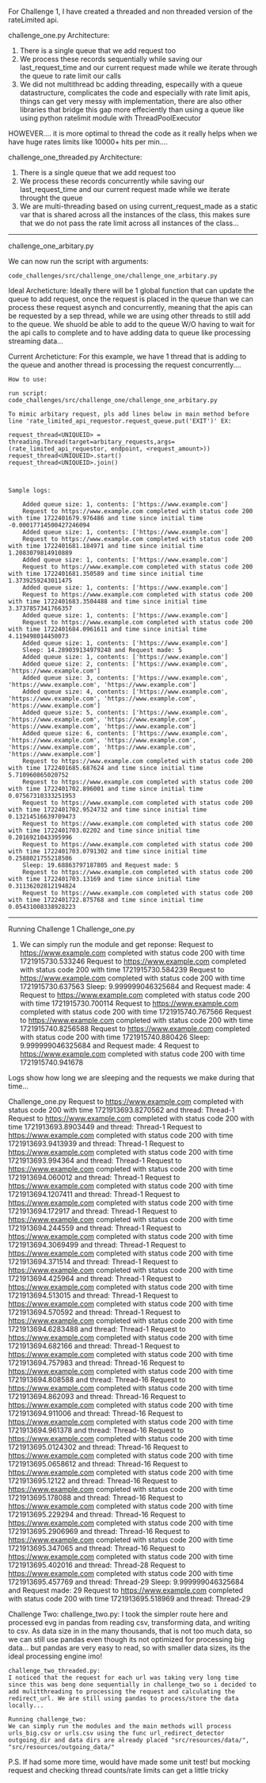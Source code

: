 For Challenge 1, I have created a threaded and non threaded version of the rateLimited api. 

challenge_one.py 
Architecture:
1) There is a single queue that we add request too
2) We process these records sequentially while saving our last_request_time and our current request made while we iterate through the queue to rate limit our calls
3) We did not multithread bc adding threading, especailly with a queue datastructure, complicates the code and especially with rate limit apis, things can get very messy with implementation, there are also other libraries that bridge this gap more effeciently than using a queue like using python ratelimit module with ThreadPoolExecutor
 
HOWEVER....
    it is more optimal to thread the code as it really helps when we have huge rates limits like 10000+ hits per min....

challenge_one_threaded.py 
Architecture:
1) There is a single queue that we add request too
2) We process these records concurrently while saving our last_request_time and our current request made while we iterate throught the queue
3) We are multi-threading based on using current_request_made as a static var that is shared across all the instances of the class, this makes sure that we do not pass the rate limit across all instances of the class...

***
challenge_one_arbitary.py

We can now run the script with arguments:

    code_challenges/src/challenge_one/challenge_one_arbitary.py


Ideal Archeticture:
    Ideally there will be 1 global function that can update the queue to add request, once the request is placed in the queue 
    than we can process these request asynch and concurrently, meaning that the apis can be requested by a sep thread, while we are using other threads to still add to the queue. We shuold be able to add to the queue W/O having to wait for the api calls to complete and to have adding data to queue like processing streaming data... 

Current Archeticture:
    For this example, we have 1 thread that is adding to the queue and another thread is processing the request concurrently....
    
    How to use: 

    run script: 
    code_challenges/src/challenge_one/challenge_one_arbitary.py

    To mimic arbitary request, pls add lines below in main method before line 'rate_limited_api_requestor.request_queue.put('EXIT')' EX:     
    
    request_thread<UNIQUEID> = threading.Thread(target=arbitary_requests,args=(rate_limited_api_requestor, endpoint, <request_amount>))
    request_thread<UNIQUEID>.start()
    request_thread<UNIQUEID>.join()



    Sample logs:

        Added queue size: 1, contents: ['https://www.example.com']
        Request to https://www.example.com completed with status code 200 with time 1722401679.976486 and time since initial time -0.00017714500427246094
        Added queue size: 1, contents: ['https://www.example.com']
        Request to https://www.example.com completed with status code 200 with time 1722401681.184971 and time since initial time 1.2083079814910889
        Added queue size: 1, contents: ['https://www.example.com']
        Request to https://www.example.com completed with status code 200 with time 1722401681.350589 and time since initial time 1.3739259243011475
        Added queue size: 1, contents: ['https://www.example.com']
        Request to https://www.example.com completed with status code 200 with time 1722401683.3504488 and time since initial time 3.3737857341766357
        Added queue size: 1, contents: ['https://www.example.com']
        Request to https://www.example.com completed with status code 200 with time 1722401684.0961611 and time since initial time 4.119498014450073
        Added queue size: 1, contents: ['https://www.example.com']
        Sleep: 14.289039134979248 and Request made: 5
        Added queue size: 1, contents: ['https://www.example.com']
        Added queue size: 2, contents: ['https://www.example.com', 'https://www.example.com']
        Added queue size: 3, contents: ['https://www.example.com', 'https://www.example.com', 'https://www.example.com']
        Added queue size: 4, contents: ['https://www.example.com', 'https://www.example.com', 'https://www.example.com', 'https://www.example.com']
        Added queue size: 5, contents: ['https://www.example.com', 'https://www.example.com', 'https://www.example.com', 'https://www.example.com', 'https://www.example.com']
        Added queue size: 6, contents: ['https://www.example.com', 'https://www.example.com', 'https://www.example.com', 'https://www.example.com', 'https://www.example.com', 'https://www.example.com']
        Request to https://www.example.com completed with status code 200 with time 1722401685.687624 and time since initial time 5.710960865020752
        Request to https://www.example.com completed with status code 200 with time 1722401702.896001 and time since initial time 0.07567310333251953
        Request to https://www.example.com completed with status code 200 with time 1722401702.9524732 and time since initial time 0.13214516639709473
        Request to https://www.example.com completed with status code 200 with time 1722401703.02202 and time since initial time 0.2016921043395996
        Request to https://www.example.com completed with status code 200 with time 1722401703.0791302 and time since initial time 0.2588021755218506
        Sleep: 19.68863797187805 and Request made: 5
        Request to https://www.example.com completed with status code 200 with time 1722401703.13169 and time since initial time 0.31136202812194824
        Request to https://www.example.com completed with status code 200 with time 1722401722.875768 and time since initial time 0.05431008338928223

***


Running Challenge 1
Challenge_one.py
1) We can simply run the module and get reponse: 
    Request to https://www.example.com completed with status code 200 with time 1721915730.533246
    Request to https://www.example.com completed with status code 200 with time 1721915730.584239
    Request to https://www.example.com completed with status code 200 with time 1721915730.637563
    Sleep: 9.999999046325684 and Request made: 4
    Request to https://www.example.com completed with status code 200 with time 1721915730.700114
    Request to https://www.example.com completed with status code 200 with time 1721915740.767566
    Request to https://www.example.com completed with status code 200 with time 1721915740.8256588
    Request to https://www.example.com completed with status code 200 with time 1721915740.880426
    Sleep: 9.999999046325684 and Request made: 4
    Request to https://www.example.com completed with status code 200 with time 1721915740.941678

Logs show how long we are sleeping and the requests we make during that time...

Challenge_one.py
    Request to https://www.example.com completed with status code 200 with time 1721913693.8270562 and thread: Thread-1
    Request to https://www.example.com completed with status code 200 with time 1721913693.8903449 and thread: Thread-1
    Request to https://www.example.com completed with status code 200 with time 1721913693.9413939 and thread: Thread-1
    Request to https://www.example.com completed with status code 200 with time 1721913693.994364 and thread: Thread-1
    Request to https://www.example.com completed with status code 200 with time 1721913694.060012 and thread: Thread-1
    Request to https://www.example.com completed with status code 200 with time 1721913694.1207411 and thread: Thread-1
    Request to https://www.example.com completed with status code 200 with time 1721913694.172917 and thread: Thread-1
    Request to https://www.example.com completed with status code 200 with time 1721913694.244559 and thread: Thread-1
    Request to https://www.example.com completed with status code 200 with time 1721913694.3069499 and thread: Thread-1
    Request to https://www.example.com completed with status code 200 with time 1721913694.371514 and thread: Thread-1
    Request to https://www.example.com completed with status code 200 with time 1721913694.425964 and thread: Thread-1
    Request to https://www.example.com completed with status code 200 with time 1721913694.513015 and thread: Thread-1
    Request to https://www.example.com completed with status code 200 with time 1721913694.570592 and thread: Thread-1
    Request to https://www.example.com completed with status code 200 with time 1721913694.6283488 and thread: Thread-1
    Request to https://www.example.com completed with status code 200 with time 1721913694.682166 and thread: Thread-1
    Request to https://www.example.com completed with status code 200 with time 1721913694.757983 and thread: Thread-16
    Request to https://www.example.com completed with status code 200 with time 1721913694.808588 and thread: Thread-16
    Request to https://www.example.com completed with status code 200 with time 1721913694.862093 and thread: Thread-16
    Request to https://www.example.com completed with status code 200 with time 1721913694.911006 and thread: Thread-16
    Request to https://www.example.com completed with status code 200 with time 1721913694.961378 and thread: Thread-16
    Request to https://www.example.com completed with status code 200 with time 1721913695.0124302 and thread: Thread-16
    Request to https://www.example.com completed with status code 200 with time 1721913695.0658612 and thread: Thread-16
    Request to https://www.example.com completed with status code 200 with time 1721913695.12122 and thread: Thread-16
    Request to https://www.example.com completed with status code 200 with time 1721913695.178088 and thread: Thread-16
    Request to https://www.example.com completed with status code 200 with time 1721913695.229294 and thread: Thread-16
    Request to https://www.example.com completed with status code 200 with time 1721913695.2906969 and thread: Thread-16
    Request to https://www.example.com completed with status code 200 with time 1721913695.347065 and thread: Thread-16
    Request to https://www.example.com completed with status code 200 with time 1721913695.402016 and thread: Thread-28
    Request to https://www.example.com completed with status code 200 with time 1721913695.457769 and thread: Thread-29
    Sleep: 9.999999046325684 and Request made: 29
    Request to https://www.example.com completed with status code 200 with time 1721913695.518969 and thread: Thread-29



Challenge Two:
    challenge_two.py:
    I took the simpler route here and processed evg in pandas from reading csv, transforming data, and writing to csv. As data size in in the many thousands, that is not too much data, so we can still use pandas even though its not optimized for processing big data... but pandas are very easy to read, so with smaller data sizes, its the ideal processing engine imo!

    challenge_two_threaded.py:
    I noticed that the request for each url was taking very long time since this was beng done sequentially in challenge_two so i decided to add mulitthreading to processing the request and calculating the redirect_url. We are still using pandas to process/store the data locally...

    Running challenge_two:
    We can simply run the modules and the main methods will process urls_big.csv or urls.csv using the func url_redirect_detector
    outgoing_dir and data dirs are already placed "src/resources/data/", "src/resources/outgoing_data/"


P.S.
    If had some more time, would have made some unit test! but mocking request and checking thread counts/rate limits can get a little tricky